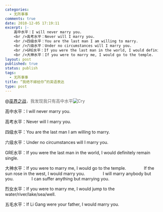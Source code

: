 ```yaml
--- 
categories: 
  - 无所事事
comments: true
date: 2010-12-05 17:19:11
excerpt: |-
    高中水平：I will never marry you. 
    <br />高考水平：Never will I marry you. 
    <br />四级水平：You are the last man I am willing to marry. 
    <br />六级水平：Under no circumstances will I marry you. 
    <br />GRE水平：If you were the last man in the world, I would definitely remain single. 
    <br />大神水平：If you were to marry me, I would go to the temple. 
layout: post
published: true
status: publish
tags: 
  - 无所事事
title: “我绝不嫁给你”的英语表达
type: post
---
```


@<span style="color: #666666;"><a href="http://group.mtime.com/queen/discussion/1285210/" target="_blank">巫界之战</a>，我发现我只有高中水平<img title="Cry" src="/tinymce/plugins/emotions/img/smiley-cry.gif" border="0" alt="Cry"></span>

高中水平：I will never marry you.

高考水平：Never will I marry you.

四级水平：You are the last man I am willing to marry.

六级水平：Under no circumstances will I marry you.

GRE水平：If you were the last man in the world, I would definitely remain single.

大神水平：If you were to marry me, I would go to the temple.
              If the sun rose in the west, I would marry you.
              I will marry anybody but you.
              I can suffer anything but marrying you.

烈女水平：If you were to marry me, I would jump to the water/river/lake/sea/well.

五毛水平：If Li Gang were your father, I would marry you.

